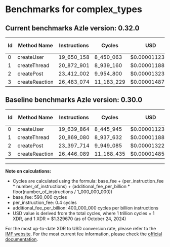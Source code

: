 # Benchmarks for complex_types

## Current benchmarks Azle version: 0.32.0

| Id  | Method Name    | Instructions | Cycles     | USD           | USD/Million Calls | Change                           |
| --- | -------------- | ------------ | ---------- | ------------- | ----------------- | -------------------------------- |
| 0   | createUser     | 19_650_158   | 8_450_063  | $0.0000112358 | $11.23            | <font color="red">+10_294</font> |
| 1   | createThread   | 20_872_901   | 8_939_160  | $0.0000118861 | $11.88            | <font color="red">+3_821</font>  |
| 2   | createPost     | 23_412_002   | 9_954_800  | $0.0000132366 | $13.23            | <font color="red">+14_288</font> |
| 3   | createReaction | 26_483_074   | 11_183_229 | $0.0000148700 | $14.87            | <font color="red">+36_985</font> |

## Baseline benchmarks Azle version: 0.30.0

| Id  | Method Name    | Instructions | Cycles     | USD           | USD/Million Calls |
| --- | -------------- | ------------ | ---------- | ------------- | ----------------- |
| 0   | createUser     | 19_639_864   | 8_445_945  | $0.0000112303 | $11.23            |
| 1   | createThread   | 20_869_080   | 8_937_632  | $0.0000118841 | $11.88            |
| 2   | createPost     | 23_397_714   | 9_949_085  | $0.0000132290 | $13.22            |
| 3   | createReaction | 26_446_089   | 11_168_435 | $0.0000148503 | $14.85            |

---

**Note on calculations:**

- Cycles are calculated using the formula: base_fee + (per_instruction_fee \* number_of_instructions) + (additional_fee_per_billion \* floor(number_of_instructions / 1_000_000_000))
- base_fee: 590_000 cycles
- per_instruction_fee: 0.4 cycles
- additional_fee_per_billion: 400_000_000 cycles per billion instructions
- USD value is derived from the total cycles, where 1 trillion cycles = 1 XDR, and 1 XDR = $1.329670 (as of October 24, 2024)

For the most up-to-date XDR to USD conversion rate, please refer to the [IMF website](https://www.imf.org/external/np/fin/data/rms_sdrv.aspx).
For the most current fee information, please check the [official documentation](https://internetcomputer.org/docs/current/developer-docs/gas-cost#execution).
